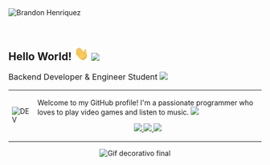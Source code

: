<div>
<img src="nombre.gif" alt="Brandon Henriquez" style="margin-bottom: 30px" />
</div>

## Hello World! <img src="https://github.com/SatYu26/SatYu26/blob/master/Assets/Hi.gif" width="29px">  <img src="https://github.com/TheDudeThatCode/TheDudeThatCode/blob/master/Assets/Earth.gif" width="24px">

<p style="font-size: 16px">Backend Developer & Engineer Student
<img src="https://media.giphy.com/media/WUlplcMpOCEmTGBtBW/giphy.gif" width="30"/>
</p>

<table border="0">
	<tr>
		<td>
		<img alt="DEV" src="https://media.giphy.com/media/ES9cAJlcxblRESzOH1/giphy.gif" />
	</td>
	<td>
			<p>Welcome to my GitHub profile!  I'm a passionate programmer who loves to play video games and listen to music. <img src="[https://media.giphy.com/media/WUlplcMpOCEmTGBtBW/giphy.gif](https://giphy.com/gifs/music-notes-jIWdDlz1s5a7k1o0w0)" width="30"/></p>
		<p align="center"> <a href="https://twitter.com/BranMej"> <img src="https://img.icons8.com/fluent/35/000000/twitter.png" /> </a> <a href="https://www.linkedin.com/in/brandon-henriquez-76a603241/"> <img src="https://img.icons8.com/color/35/000000/linkedin.png" /> </a> <a href="https://www.instagram.com/bran._.hm/"> <img src="https://img.icons8.com/fluent/35/000000/instagram-new.png" /> </a>
</p>
	</td>
   </tr>
</table>

<p align="center"><img alt="Gif decorativo final" src="https://i.postimg.cc/k5wGrps2/giphy.gif" /></p>
